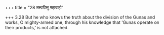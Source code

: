 +++
title = "28 तत्त्ववित्तु महाबाहो"

+++
3.28 But he who knows the truth about the division of the Gunas and
works, O mighty-armed one, through his knowledge that 'Gunas operate on
their products,' is not attached.
